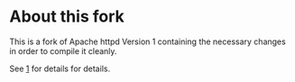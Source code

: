 # About this fork

This is a fork of Apache httpd Version 1 containing the necessary
changes in order to compile it cleanly.

See [1] for details for details.

[1]: http://www.cambus.net/compiling-apache-1.3.x-on-modern-linux-distributions/
